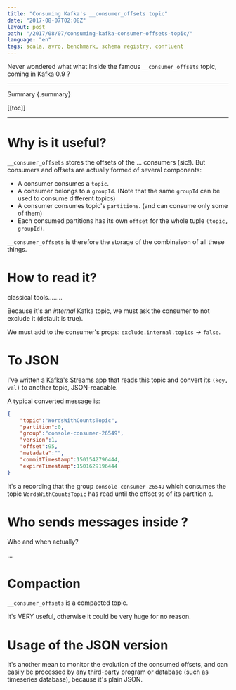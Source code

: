 ```yaml
---
title: "Consuming Kafka's __consumer_offsets topic"
date: "2017-08-07T02:08Z"
layout: post
path: "/2017/08/07/consuming-kafka-consumer-offsets-topic/"
language: "en"
tags: scala, avro, benchmark, schema registry, confluent
---
```


Never wondered what what inside the famous `__consumer_offsets` topic, coming in Kafka 0.9 ?


---
Summary {.summary}

[[toc]]

---


# Why is it useful?

`__consumer_offsets` stores the offsets of the ... consumers (sic!).
But consumers and offsets are actually formed of several components:

- A consumer consumes a `topic`.
- A consumer belongs to a `groupId`. (Note that the same `groupId` can be used to consume different topics)
- A consumer consumes topic's `partitions`. (and can consume only some of them)
- Each consumed partitions has its own `offset` for the whole tuple `(topic, groupId)`.

`__consumer_offsets` is therefore the storage of the combinaison of all these things.

# How to read it?

classical tools........

Because it's an _internal_ Kafka topic, we must ask the consumer to not exclude it (default is true).

We must add to the consumer's props: `exclude.internal.topics` -> `false`.

# To JSON

I've written a [Kafka's Streams app](https://github.com/chtefi/kafka-streams-consumer-offsets-to-json) that reads this topic and convert its `(key, val)` to another topic, JSON-readable.


A typical converted message is:

```json
{
    "topic":"WordsWithCountsTopic",
    "partition":0,
    "group":"console-consumer-26549",
    "version":1,
    "offset":95,
    "metadata":"",
    "commitTimestamp":1501542796444,
    "expireTimestamp":1501629196444
}
```

It's a recording that the group `console-consumer-26549` which consumes the topic `WordsWithCountsTopic` has read until the offset `95` of its partition `0`.


# Who sends messages inside ?

Who and when actually?


...


# Compaction

`__consumer_offsets` is a compacted topic.

It's VERY useful, otherwise it could be very huge for no reason.

# Usage of the JSON version

It's another mean to monitor the evolution of the consumed offsets, and can easily be processed by any third-party program or database (such as timeseries database), because it's plain JSON.


